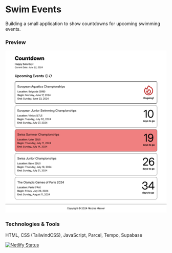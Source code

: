 # Swim Events

Building a small application to show countdowns for upcoming swimming events.

### Preview
![Screenshot of the Countdown Application.](https://github.com/CuttingEdgeDevelopment/swim-events/blob/main/src/img/countdownScreenshot.png)

### Technologies & Tools
HTML, CSS (TailwindCSS), JavaScript, Parcel, Tempo, Supabase

[![Netlify Status](https://api.netlify.com/api/v1/badges/bd14356f-1b2f-4bf3-b608-f2d864e038f0/deploy-status)](https://app.netlify.com/sites/nme-countdown/deploys)
